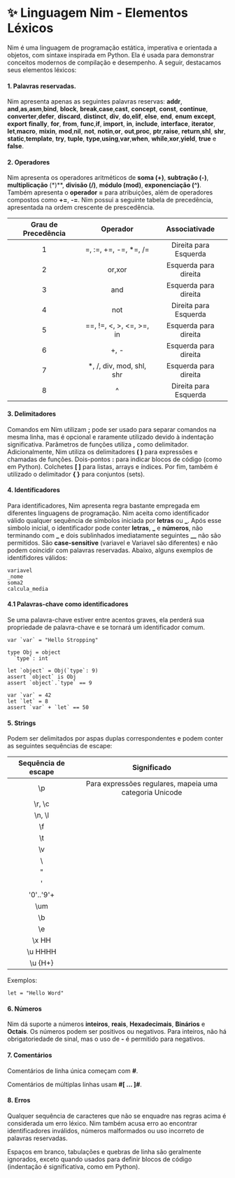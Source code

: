 # ✨ Linguagem Nim - Elementos Léxicos

Nim é uma linguagem de programação estática, imperativa e orientada a objetos, com sintaxe inspirada em Python. Ela é usada para demonstrar conceitos modernos de compilação e desempenho. A seguir, destacamos seus elementos léxicos:

#### 1. Palavras reservadas.

Nim apresenta apenas as seguintes palavras reservas: 
**addr**, **and**,**as**,**asm**,**bind**, **block**, **break**,**case**,**cast**, **concept**,  **const**, **continue**, **converter**,**defer**, **discard**, **distinct**, **div**, **do**,**elif**, **else**, **end**, **enum** **except**, **export**
**finally**, **for**, **from**, **func**,**if**, **import**, **in**, **include**, **interface**, **iterator**,
**let**,**macro**, **mixin**, **mod**,**nil**, **not**, **notin**,**or**, **out**,**proc**, **ptr**,**raise**, **return**,**shl**, **shr**, **static**,**template**, **try**, **tuple**, **type**,**using**,**var**,**when**, **while**,**xor**,**yield**, **true** e **false**.   

#### 2. Operadores

Nim apresenta os operadores aritméticos de **soma (+)**, **subtração (-)**, **multiplicação**  (*)**, **divisão (/)**, **módulo (mod)**, **exponenciação (^)**. Também apresenta o **operador =** para atribuições, além de operadores compostos como **+=**, **-=**. Nim possui a seguinte tabela de precedência, apresentada na ordem crescente de prescedência.

| Grau de Precedência | 	  Operador               |     Associativade     |
|:-------------------:|:----------------------------:|:---------------------:|
|          1          |     =, :=, +=, -=, *=, /=    | Direita para Esquerda |
|          2          |   	   or,xor                | Esquerda para direita |
|          3          |     	    and              | Esquerda para direita |
|          4          |             not              | Direita para Esquerda |
|          5          |    ==, !=, <, >, <=, >=, in  | Esquerda para direita |
|          6          |             +, -             | Esquerda para direita |
|          7          |    *, /, div, mod, shl, shr  | Esquerda para direita |
|          8          |              ^    	         | Direita para Esquerda |


#### 3. Delimitadores
Comandos em Nim utilizam **;** pode ser usado para separar comandos na mesma linha, mas é opcional e raramente utilizado devido à indentação significativa. Parâmetros de funções utiliza **,** como delimitador. Adicionalmente, Nim utiliza os delimitadores **( )** para expressões e chamadas de funções. Dois-pontos **:** para indicar blocos de código (como em Python). Colchetes **[ ]** para listas, arrays e índices. Por fim, também é utilizado o delimitador **{ }** para conjuntos (sets).

#### 4. Identificadores

Para identificadores, Nim apresenta regra bastante empregada em diferentes linguagens de programação. Nim aceita como identificador válido qualquer sequência de símbolos iniciada por **letras** ou **_**. Após esse simbolo inicial, o identificador pode conter **letras**, **_** e **números**, não terminando com **_** e dois sublinhados imediatamente seguintes **__** não são permitidos. São **case-sensitive** (variavel e Variavel são diferentes) e não podem coincidir com palavras reservadas. Abaixo, alguns exemplos de identifidores válidos:

```
variavel
_nome
soma2
calcula_media
```
#### 4.1 Palavras-chave como identificadores

Se uma palavra-chave estiver entre acentos graves, ela perderá sua propriedade de palavra-chave e se tornará um identificador comum.

```
var `var` = "Hello Stropping"
```
```
type Obj = object
  `type`: int

let `object` = Obj(`type`: 9)
assert `object` is Obj
assert `object`.`type` == 9

var `var` = 42
let `let` = 8
assert `var` + `let` == 50
```

#### 5. Strings

Podem ser delimitados por aspas duplas correspondentes e podem conter as seguintes sequências de escape:

| Sequência de escape | 	  Significado                                    |
|:-------------------:|:----------------------------------------------------:|
|    \p         | Para expressões regulares, mapeia uma categoria Unicode    |
|    \r, \c     |   	                                                     |
|    \n, \l     |     	    |
|    \f         |             |
|    \t         |   |
|    \v         |            |
|    \\         |    |
|    \"         |               |
|    \'         |               |
|    \'0'..'9'+ |               |
|    \um        |               |
|    \b         |               |
|    \e         |               |
|    \x HH      |               |
|    \u HHHH    |               |
|    \u {H+}    |               |



Exemplos: 
```
let = "Hello Word"
```


#### 6. Números

Nim dá suporte a números **inteiros**, **reais**, **Hexadecimais**, **Binários** e **Octais**. Os números podem ser positivos ou negativos. Para inteiros, não há obrigatoriedade de sinal, mas o uso de **-** é permitido para negativos.

#### 7. Comentários
Comentários de linha única começam com **#**.

Comentários de múltiplas linhas usam **#[ ... ]#**.

#### 8. Erros
Qualquer sequência de caracteres que não se enquadre nas regras acima é considerada um erro léxico.
Nim também acusa erro ao encontrar identificadores inválidos, números malformados ou uso incorreto de palavras reservadas. 

Espaços em branco, tabulações e quebras de linha são geralmente ignorados, exceto quando usados para definir blocos de código (indentação é significativa, como em Python).